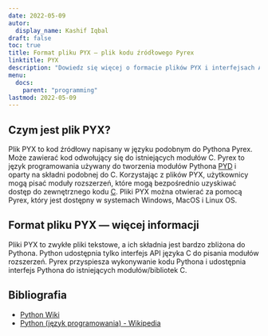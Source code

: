 ```yaml
---
date: 2022-05-09
autor:
  display_name: Kashif Iqbal
draft: false
toc: true
title: Format pliku PYX — plik kodu źródłowego Pyrex
linktitle: PYX
description: "Dowiedz się więcej o formacie plików PYX i interfejsach API, które mogą tworzyć i otwierać pliki PYX."
menu:
  docs:
    parent: "programming"
lastmod: 2022-05-09
---
```


## Czym jest plik PYX?

Plik PYX to kod źródłowy napisany w języku podobnym do Pythona Pyrex. Może zawierać kod odwołujący się do istniejących modułów C. Pyrex to język programowania używany do tworzenia modułów Pythona [PYD](/pl/programming/pyd/) i oparty na składni podobnej do C. Korzystając z plików PYX, użytkownicy mogą pisać moduły rozszerzeń, które mogą bezpośrednio uzyskiwać dostęp do zewnętrznego kodu [C](/pl/programming/c/).
Pliki PYX można otwierać za pomocą Pyrex, który jest dostępny w systemach Windows, MacOS i Linux OS.

## Format pliku PYX — więcej informacji

Pliki PYX to zwykłe pliki tekstowe, a ich składnia jest bardzo zbliżona do Pythona. Python udostępnia tylko interfejs API języka C do pisania modułów rozszerzeń. Pyrex przyspiesza wykonywanie kodu Pythona i udostępnia interfejs Pythona do istniejących modułów/bibliotek C.

## Bibliografia

* [Python Wiki](https://wiki.python.org/moin/Pyrex)
* [Python (język programowania) - Wikipedia](https://en.wikipedia.org/wiki/Python_(język_programowania))

